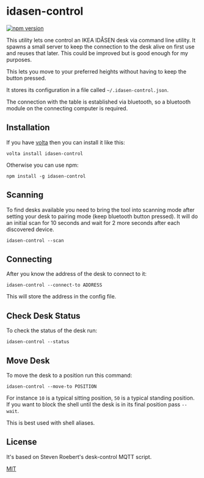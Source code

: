 # idasen-control

[![npm version](https://img.shields.io/npm/v/idasen-control.svg)](https://www.npmjs.com/package/idasen-control)

This utility lets one control an IKEA IDÅSEN desk via command line utility.  It
spawns a small server to keep the connection to the desk alive on first use and
reuses that later.  This could be improved but is good enough for my purposes.

This lets you move to your preferred heights without having to keep the button
pressed.

It stores its configuration in a file called `~/.idasen-control.json`.

The connection with the table is established via bluetooth, so a bluetooth
module on the connecting computer is required.

## Installation

If you have [volta](https://volta.sh/) then you can install it like this:

```
volta install idasen-control
```

Otherwise you can use npm:

```
npm install -g idasen-control
```

## Scanning

To find desks available you need to bring the tool into scanning mode after
setting your desk to pairing mode (keep bluetooth button pressed).  It will
do an initial scan for 10 seconds and wait for 2 more seconds after each
discovered device.

```
idasen-control --scan
```

## Connecting

After you know the address of the desk to connect to it:

```
idasen-control --connect-to ADDRESS
```

This will store the address in the config file.

## Check Desk Status

To check the status of the desk run:

```
idasen-control --status
```

## Move Desk

To move the desk to a position run this command:

```
idasen-control --move-to POSITION
```

For instance `10` is a typical sitting position, `50` is a typical standing
position.  If you want to block the shell until the desk is in its final
position pass `--wait`.

This is best used with shell aliases.

## License

It's based on Steven Roebert's desk-control MQTT script.

[MIT](./LICENSE)
